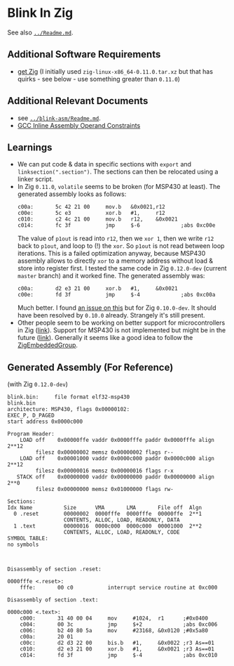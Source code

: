 # Blink In Zig

See also [`../Readme.md`](../Readme.md).


## Additional Software Requirements

- [get Zig](https://ziglang.org/download/) (I initially used `zig-linux-x86_64-0.11.0.tar.xz` but
  that has quirks - see below - use something greater than `0.11.0`)


## Additional Relevant Documents

- see [`../blink-asm/Readme.md`](../blink-asm/Readme.md).
- [GCC Inline Assembly Operand Constraints](https://gcc.gnu.org/onlinedocs/gcc/Simple-Constraints.html)


## Learnings

- We can put code & data in specific sections with `export` and `linksection(".section")`. The
  sections can then be relocated using a linker script.
- In Zig `0.11.0`, `volatile` seems to be broken (for MSP430 at least). The generated assembly looks
  as follows:
  ```
  c00a:       5c 42 21 00     mov.b   &0x0021,r12
  c00e:       5c e3           xor.b   #1,     r12
  c010:       c2 4c 21 00     mov.b   r12,    &0x0021
  c014:       fc 3f           jmp     $-6             ;abs 0xc00e
  ```
  The value of `p1out` is read into `r12`, then we `xor 1`, then we write `r12` back to `p1out`, and
  loop to (!) the `xor`. So `p1out` is not read between loop iterations. This is a failed
  optimization anyway, because MSP430 assembly allows to directly `xor` to a memory address without
  load & store into register first.
  I tested the same code in Zig `0.12.0-dev` (current `master` branch) and it worked fine. The
  generated assembly was:
  ```
  c00a:       d2 e3 21 00     xor.b   #1,     &0x0021
  c00e:       fd 3f           jmp     $-4             ;abs 0xc00a
  ```
  Much better. I found [an issue on this](https://github.com/ziglang/zig/issues/12928) but for Zig
  `0.10.0-dev`. It should have been resolved by `0.10.0` already. Strangely it's still present.
- Other people seem to be working on better support for microcontrollers in Zig
  ([link](https://microzig.tech/)). Support for MSP430 is not implemented but might be in the future
  ([link](https://github.com/ZigEmbeddedGroup/regz/#what-about-msp430)). Generally it seems like a
  good idea to follow the [ZigEmbeddedGroup](https://github.com/ZigEmbeddedGroup).


## Generated Assembly (For Reference)

(with Zig `0.12.0-dev`)

```
blink.bin:     file format elf32-msp430
blink.bin
architecture: MSP430, flags 0x00000102:
EXEC_P, D_PAGED
start address 0x0000c000

Program Header:
    LOAD off    0x00000ffe vaddr 0x0000fffe paddr 0x0000fffe align 2**12
         filesz 0x00000002 memsz 0x00000002 flags r--
    LOAD off    0x00001000 vaddr 0x0000c000 paddr 0x0000c000 align 2**12
         filesz 0x00000016 memsz 0x00000016 flags r-x
   STACK off    0x00000000 vaddr 0x00000000 paddr 0x00000000 align 2**0
         filesz 0x00000000 memsz 0x01000000 flags rw-

Sections:
Idx Name          Size      VMA       LMA       File off  Algn
  0 .reset        00000002  0000fffe  0000fffe  00000ffe  2**1
                  CONTENTS, ALLOC, LOAD, READONLY, DATA
  1 .text         00000016  0000c000  0000c000  00001000  2**2
                  CONTENTS, ALLOC, LOAD, READONLY, CODE
SYMBOL TABLE:
no symbols



Disassembly of section .reset:

0000fffe <.reset>:
    fffe:       00 c0           interrupt service routine at 0xc000

Disassembly of section .text:

0000c000 <.text>:
    c000:       31 40 00 04     mov     #1024,  r1      ;#0x0400
    c004:       00 3c           jmp     $+2             ;abs 0xc006
    c006:       b2 40 80 5a     mov     #23168, &0x0120 ;#0x5a80
    c00a:       20 01
    c00c:       d2 d3 22 00     bis.b   #1,     &0x0022 ;r3 As==01
    c010:       d2 e3 21 00     xor.b   #1,     &0x0021 ;r3 As==01
    c014:       fd 3f           jmp     $-4             ;abs 0xc010
```
